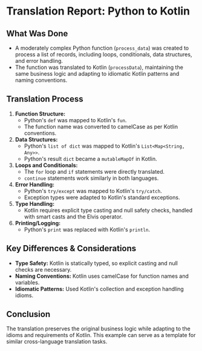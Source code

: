 # Translation Report: Python to Kotlin

## What Was Done
- A moderately complex Python function (`process_data`) was created to process a list of records, including loops, conditionals, data structures, and error handling.
- The function was translated to Kotlin (`processData`), maintaining the same business logic and adapting to idiomatic Kotlin patterns and naming conventions.

## Translation Process
1. **Function Structure:**
   - Python's `def` was mapped to Kotlin's `fun`.
   - The function name was converted to camelCase as per Kotlin conventions.
2. **Data Structures:**
   - Python's `list of dict` was mapped to Kotlin's `List<Map<String, Any>>`.
   - Python's result `dict` became a `mutableMapOf` in Kotlin.
3. **Loops and Conditionals:**
   - The `for` loop and `if` statements were directly translated.
   - `continue` statements work similarly in both languages.
4. **Error Handling:**
   - Python's `try/except` was mapped to Kotlin's `try/catch`.
   - Exception types were adapted to Kotlin's standard exceptions.
5. **Type Handling:**
   - Kotlin requires explicit type casting and null safety checks, handled with smart casts and the Elvis operator.
6. **Printing/Logging:**
   - Python's `print` was replaced with Kotlin's `println`.

## Key Differences & Considerations
- **Type Safety:** Kotlin is statically typed, so explicit casting and null checks are necessary.
- **Naming Conventions:** Kotlin uses camelCase for function names and variables.
- **Idiomatic Patterns:** Used Kotlin's collection and exception handling idioms.

## Conclusion
The translation preserves the original business logic while adapting to the idioms and requirements of Kotlin. This example can serve as a template for similar cross-language translation tasks. 